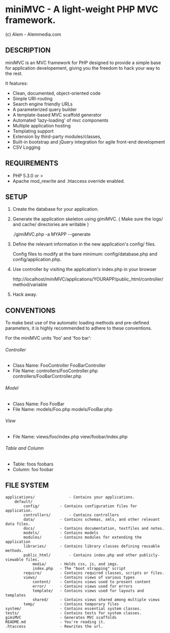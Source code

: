 miniMVC - A light-weight PHP MVC framework.
===============================================
(c) Alem - Alemmedia.com


DESCRIPTION
---------------

miniMVC is an MVC framework for PHP designed to provide a simple base for application developement,
 giving you the freedom to hack your way to the rest. 

It features:
* Clean, documented, object-oriented code
* Simple URI-routing
* Search engine friendly URLs
* A parameterized query builder
* A template-based MVC scaffold generator
* Automated 'lazy-loading' of mvc components
* Multiple application hosting 
* Templating support
* Extension by third-party modules/classes, 
* Built-in bootstrap and jQuery integration for agile front-end development
* CSV Logging

REQUIREMENTS
---------------
* PHP 5.3.0 or >
* Apache mod_rewrite and .htaccess override enabled.

SETUP
---------------

1. Create the database for your application.

2. Generate the application skeleton using gimiMVC.  ( Make sure the logs/ and cache/ directories are writable )

	./gimiMVC.php -a MYAPP --generate

3. Define the relevant information in the new application's config/ files.
	
	Config files to modify at the bare minimum: config/database.php and config/application.php.

4. Use controller by visiting the application's index.php in your browser

	http://localhost/miniMVC/applications/YOURAPP/public_html/controller/method/variable

5. Hack away.


CONVENTIONS
---------------

To make best use of the automatic loading methods and pre-defined parameters, 
it is highly recommended to adhere to these conventions.

For the miniMVC units 'foo' and 'foo bar': 
###### Controller
* Class Name: FooController 			FooBarController
* File Name: controllers/FooController.php 	controllers/FooBarController.php

###### Model
* Class Name: Foo 				FooBar
* File Name: models/Foo.php 			models/FooBar.php

###### View
* File Name: views/foo/index.php		view/foobar/index.php

###### Table and Column
* Table: foos 					foobars
* Column: foo 					foobar


FILE SYSTEM
---------------

	applications/ 				- Contains your applications. 
		default/
			config/			- Contains configuration files for application.
			controllers/ 		- Contains controllers
			data/ 			- Contains schemas, xmls, and other relevant data files.
			docs/ 			- Contains documentation, textfiles and notes.
			models/			- Contains models
			modules/  		- Contains modules for extending the application
			libraries/		- Contains library classes defining reusable methods.
			public_html/		- Contains index.php and other publicly-viewable files.
				media/ 		- Holds css, js, and imgs.
				index.php	- The "boot strapping" script
			require/		- Contains required classes, scripts or files.
			views/ 			- Contains views of various types
				content/	- Contains views used to present content
				error/		- Contains views used for errors
				template/	- Contains views used for layouts and templates 
				shared/		- Contains views shared among multiple views
			temp/  			- Contains temporary files
	system/ 				- Contains essential system classes.
	tests/ 					- Contains tests for system classes.
	gimiMVC 				- Generates MVC scaffolds
	README.md 				- You're reading it.
	.htaccess 				- Rewrites the url.
